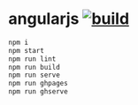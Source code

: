 # angularjs [![build](https://travis-ci.org/daggerok/angularjs.svg?branch=master)](https://travis-ci.org/daggerok/angularjs)

```bash
npm i
npm start
npm run lint
npm run build
npm run serve
npm run ghpages
npm run ghserve
```
